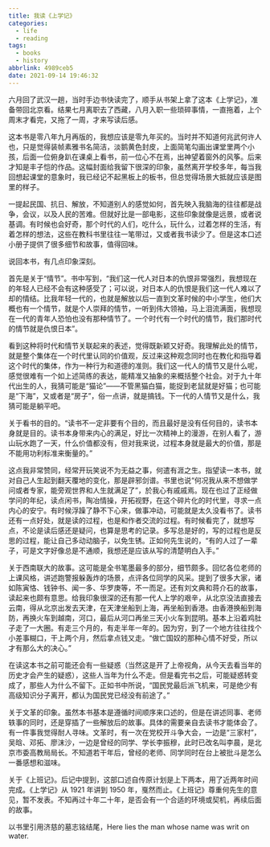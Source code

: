 ```yaml
---
title: 我读《上学记》
categories:
  - life
  - reading
tags:
  - books
  - history
abbrlink: 4989ceb5
date: 2021-09-14 19:46:32
---
```


六月回了武汉一趟，当时手边书快读完了，顺手从书架上拿了这本《上学记》，准备带回北京看。结果七月离职去了西藏，八月入职一些琐碎事情，一直拖着，上个周末才看完，又拖了一周，才来写读后感。

这本书是零八年九月再版的，我想应该是零九年买的。当时并不知道何兆武何许人也，只是觉得装帧素雅书名简洁，淡鹅黄色封皮，上面简笔勾画出课堂里两个小孩，后面一位俯身趴在课桌上看书，前一位心不在焉，出神望着窗外的风筝。后来才知是丰子恺的作品。这幅封面给我留下很深的印象，虽然离开学校多年，每当我回想起课堂的意象时，我已经记不起黑板上的板书，但总觉得场景大抵就应该是图里的样子。

一提起民国、抗日、解放，不知道别人的感觉如何，首先映入我脑海的往往都是战争，会议，以及人民的苦难。但就好比是一部电影，这些印象就像是远景，或者说基调。有时候也会好奇，那个时代的人们，吃什么，玩什么，过着怎样的生活，有着怎样的想法，这些在教科书里往往一笔带过，又或者我书读少了。但是这本口述小册子提供了很多细节和故事，值得回味。

说回本书，有几点印象深刻。

首先是关于“情节”。书中写到，“我们这一代人对日本的仇恨非常强烈，我想现在的年轻人已经不会有这种感受了；可以说，对日本人的仇恨是我们这一代人难以了却的情结。比我年轻一代的，也就是解放以后一直到文革时候的中小学生，他们大概也有一个情节，就是个人崇拜的情节，一听到伟大领袖，马上泪流满面，我想现在一代的青年人恐怕也没有那种情节了。一个时代有一个时代的情节，我们那时代的情节就是仇恨日本”。

看到这种将时代和情节关联起来的表述，觉得既新颖又好奇。我理解此处的情节，就是整个集体在一个时代里认同的价值观，反过来这种观念同时也在教化和指导着这个时代的集体，作为一种行为和道德的准则。我们这一代人的情节又是什么呢，感觉很难有一个如上述简练的表达，能精准又抽象的来概括整个社会。对于九十年代出生的人，我猜可能是“猫论”——不管黑猫白猫，能捉到老鼠就是好猫；也可能是“下海”，又或者是“房子”，俗一点讲，就是搞钱。下一代的人情节又是什么，我猜可能是躺平吧。

关于看书的目的。“读书不一定非要有个目的，而且最好是没有任何目的，读书本身就是目的。读书本身带来内心的满足，好比一次精神上的漫游，在别人看了，游山玩水跑了一天，什么价值都没有，但对我来说，过程本身就是最大的价值，那是不能用功利标准来衡量的。”

这点我非常赞同，经常开玩笑说不为无益之事，何遣有涯之生。指望读一本书，就对自己人生起到翻天覆地的变化，那是辟邪剑谱。书里也说“何况我从来不想做学问或者专家，能旁观世界和人生就满足了”，於我心有戚戚焉。现在也过了正经做学问的年纪，读点闲书，陶冶情操，开拓视野，在这个碎片化的时代里，寻求一点内心的安宁。有时候浮躁了静不下心来，做事冲动，可能就是太久没看书了。读书还有一点好处，就是读的过程，也是和作者交流的过程。有时候看完了，就想写点，不论是读后感还是疑问，也算是思考的记录。多写总是好的，写的过程也是反思的过程，能让自己多动动脑子，以免生锈。正如何先生说的，“有的人过了一辈子，可是文字好像总是不通顺，我想还是应该从写的清楚明白入手。”

关于西南联大的故事。这可能是全书笔墨最多的部分，细节颇多。回忆各位老师的上课风格，讲述跑警报躲轰炸的场景，点评各位同学的风采。提到了很多大家，诸如陈寅恪、钱钟书、闻一多、华罗庚等，不一而足。还有刘文典和蒋介石的故事，读起来也颇有意思。给我印象很深的还有那一代人上学的艰辛，从北京没法直接去云南，得从北京出发去天津，在天津坐船到上海，再坐船到香港。由香港换船到海防，再换火车到越南，河口，最后从河口再坐三天小火车到昆明。基本上沿着鸡肚子走了一大圈。有走三个月的，有走半年一年的。因为穷，到了一个地方往往找个小差事糊口，干上两个月，然后拿点钱又走。“做亡国奴的那种心情不好受，所以才有那么大的决心。”

在读这本书之前可能还会有一些疑惑（当然这是开了上帝视角，从今天去看当年的历史才会产生的疑惑），这些人当年为什么不走。但是看完书之后，可能疑惑转变成了，那些人为什么不留下。正如书中所说，“国民党最后派飞机来，可是绝少有高级知识分子离开，都认为国民党已经没有前途了。”

关于文革的印象。虽然本书基本是遵循时间顺序来口述的，但是在讲述同事、老师轶事的同时，还是穿插了一些解放后的故事。具体的需要亲自去读书才能体会了。有一件事我觉得耐人寻味。文革时，有一次在党校开斗争大会，一边是“三家村”，吴晗、邓拓、廖沫沙，一边是曾经的同学、学长李振穆，此时已改名叫李晨，是北京市委高教局局长。不知道若干年后，曾经的老师、同学同时在台上被批斗是怎么一番感想和滋味。

关于《上班记》。后记中提到，这部口述自传原计划是上下两本，用了近两年时间完成。《上学记》从 1921 年讲到 1950 年，戛然而止。《上班记》尊重何先生的意见，暂不发表。不知再过十年二十年，是否会有一个合适的环境或契机，再续后面的故事。

以书里引用济慈的墓志铭结尾，Here lies the man whose name was writ on water.
